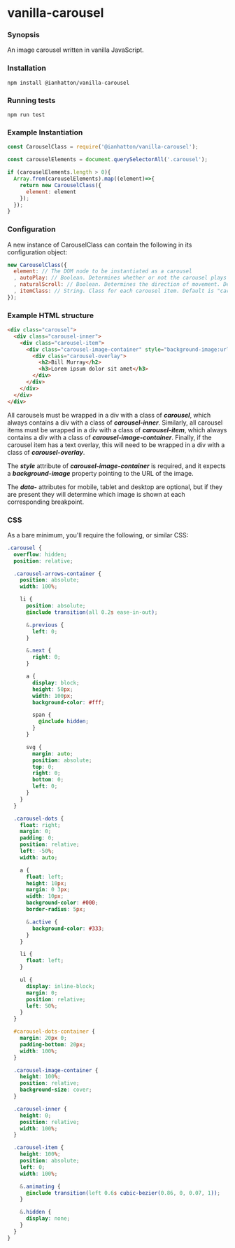# vanilla-carousel

### Synopsis
An image carousel written in vanilla JavaScript.

### Installation
```
npm install @ianhatton/vanilla-carousel
```

### Running tests
```
npm run test
```

### Example Instantiation
```javascript
const CarouselClass = require('@ianhatton/vanilla-carousel');

const carouselElements = document.querySelectorAll('.carousel');

if (carouselElements.length > 0){
  Array.from(carouselElements).map((element)=>{
    return new CarouselClass({
      element: element
    });
  });
}
```

### Configuration
A new instance of CarouselClass can contain the following in its configuration object:
```javascript
new CarouselClass({
  element: // The DOM node to be instantiated as a carousel
  , autoPlay: // Boolean. Determines whether or not the carousel plays automatically. Default is false
  , naturalScroll: // Boolean. Determines the direction of movement. Default is true
  , itemClass: // String. Class for each carousel item. Default is "carousel-item"
});
```

### Example HTML structure
```html
<div class="carousel">
  <div class="carousel-inner">
    <div class="carousel-item">
      <div class="carousel-image-container" style="background-image:url('http://www.fillmurray.com/1280/391')" data-mobile="http://www.fillmurray.com/480/360" data-tablet="http://www.fillmurray.com/768/432" data-desktop="http://www.fillmurray.com/1280/391">
        <div class="carousel-overlay">
          <h2>Bill Murray</h2>
          <h3>Lorem ipsum dolor sit amet</h3>
        </div>
      </div>
    </div>
  </div>
</div>
```

All carousels must be wrapped in a div with a class of ***carousel***, which always contains a div with a class of ***carousel-inner***. Similarly, all carousel items must be wrapped in a div with a class of ***carousel-item***, which always contains a div with a class of ***carousel-image-container***. Finally, if the carousel item has a text overlay, this will need to be wrapped in a div with a class of ***carousel-overlay***.

The ***style*** attribute of ***carousel-image-container*** is required, and it expects a ***background-image*** property pointing to the URL of the image.

The ***data-*** attributes for mobile, tablet and desktop are optional, but if they are present they will determine which image is shown at each corresponding breakpoint.

### CSS
As a bare minimum, you'll require the following, or similar CSS:

```scss
.carousel {
  overflow: hidden;
  position: relative;

  .carousel-arrows-container {
    position: absolute;
    width: 100%;

    li {
      position: absolute;
      @include transition(all 0.2s ease-in-out);

      &.previous {
        left: 0;
      }

      &.next {
        right: 0;
      }

      a {
        display: block;
        height: 50px;
        width: 100px;
        background-color: #fff;

        span {
          @include hidden;
        }
      }

      svg {
        margin: auto;
        position: absolute;
        top: 0;
        right: 0;
        bottom: 0;
        left: 0;
      }
    }
  }

  .carousel-dots {
    float: right;
    margin: 0;
    padding: 0;
    position: relative;
    left: -50%;
    width: auto;

    a {
      float: left;
      height: 10px;
      margin: 0 3px;
      width: 10px;
      background-color: #000;
      border-radius: 5px;

      &.active {
        background-color: #333;
      }
    }

    li {
      float: left;
    }

    ul {
      display: inline-block;
      margin: 0;
      position: relative;
      left: 50%;
    }
  }

  #carousel-dots-container {
    margin: 20px 0;
    padding-bottom: 20px;
    width: 100%;
  }

  .carousel-image-container {
    height: 100%;
    position: relative;
    background-size: cover;
  }

  .carousel-inner {
    height: 0;
    position: relative;
    width: 100%;
  }

  .carousel-item {
    height: 100%;
    position: absolute;
    left: 0;
    width: 100%;

    &.animating {
      @include transition(left 0.6s cubic-bezier(0.86, 0, 0.07, 1));
    }

    &.hidden {
      display: none;
    }
  }
}
```

